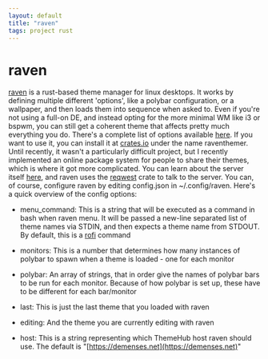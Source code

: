 ```yaml
---
layout: default
title: "raven"
tags: project rust
---
```

# raven

[raven](https://github.com/nicohman/raven) is a rust-based theme manager for linux desktops. It works by defining multiple different 'options', like a polybar configuration, or a wallpaper, and then loads them into sequence when asked to. Even if you're not using a full-on DE, and instead opting for the more minimal WM like i3 or bspwm, you can still get a coherent theme that affects pretty much everything you do. There's a complete list of options available [here](https://github.com/nicohman/raven/blob/master/README.md). If you want to use it, you can install it at [crates.io](https://crates.io/crates/raventhemer) under the name raventhemer. Until recently, it wasn't a particularly difficult project, but I recently implemented an online package system for people to share their themes, which is where it got more complicated. You can learn about the server itself [here](https://nicohman.github.io/20180824/ravenserver), and raven uses the [reqwest](https://github.com/seanmonstar/reqwest) crate to talk to the server. You can, of course, configure raven by editing config.json in ~/.config/raven. Here's a quick overview of the config options:
- menu\_command: This is a string that will be executed as a command in bash when raven menu. It will be passed a new-line separated list of theme names via STDIN, and then expects a theme name from STDOUT. By default, this is a [rofi](https://github.com/DaveDavenport/rofi) command

- monitors: This is a number that determines how many instances of polybar to spawn when a theme is loaded - one for each monitor

- polybar: An array of strings, that in order give the names of polybar bars to be run for each monitor. Because of how polybar is set up, these have to be different for each bar/monitor

- last: This is just the last theme that you loaded with raven

- editing: And the theme you are currently editing with raven

- host: This is a string representing which ThemeHub host raven should use. The default is "[https://demenses.net](https://demenses.net)"
